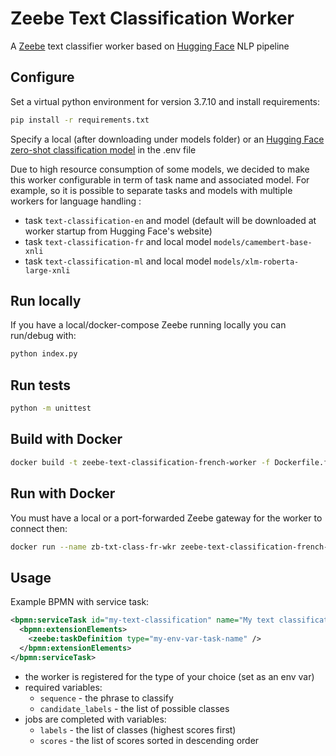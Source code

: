 Zeebe Text Classification Worker
================================

A [Zeebe](https://zeebe.io) text classifier worker based on [Hugging Face](https://huggingface.co/) NLP pipeline

Configure
---------

Set a virtual python environment for version 3.7.10 and install requirements:

```bash
pip install -r requirements.txt 
```

Specify a local (after downloading under models folder) or an [Hugging Face zero-shot classification model](https://huggingface.co/models?pipeline_tag=zero-shot-classification) in the .env file

Due to high resource consumption of some models, we decided to make this worker configurable in term of task name and associated model.
For example, so it is possible to separate tasks and models with multiple workers for language handling :

* task `text-classification-en` and model (default will be downloaded at worker startup from Hugging Face's website)
* task `text-classification-fr` and local model `models/camembert-base-xnli`
* task `text-classification-ml` and local model `models/xlm-roberta-large-xnli`

Run locally
-----------

If you have a local/docker-compose Zeebe running locally you can run/debug with:

```bash
python index.py
```

Run tests
---------

```bash
python -m unittest
```

Build with Docker
-----------------

```bash
docker build -t zeebe-text-classification-french-worker -f Dockerfile.fr .
```

Run with Docker
-----------------

You must have a local or a port-forwarded Zeebe gateway for the worker to connect then:

```bash
docker run --name zb-txt-class-fr-wkr zeebe-text-classification-french-worker
```

Usage
-----

Example BPMN with service task:

 ```xml
 <bpmn:serviceTask id="my-text-classification" name="My text classification">
   <bpmn:extensionElements>
     <zeebe:taskDefinition type="my-env-var-task-name" />
   </bpmn:extensionElements>
 </bpmn:serviceTask>
 ```

* the worker is registered for the type of your choice (set as an env var)
* required variables:
  * `sequence` - the phrase to classify
  * `candidate_labels` - the list of possible classes
* jobs are completed with variables:
  * `labels` - the list of classes (highest scores first)
  * `scores` - the list of scores sorted in descending order
